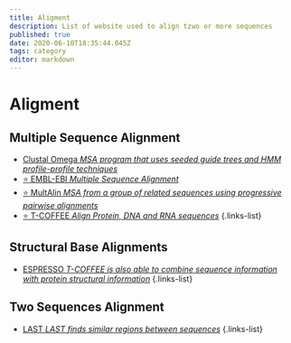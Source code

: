 ```yaml
---
title: Aligment
description: List of website used to align tzwo or more sequences
published: true
date: 2020-06-10T18:35:44.045Z
tags: category
editor: markdown
---
```


# Aligment

## Multiple Sequence Alignment

- [Clustal Omega *MSA program that uses seeded guide trees and HMM profile-profile techniques*](https://vdclab-wiki.herokuapp.com/en/alignment/multiple-alignment/EMBL-EBI-MSA-ClustalOmega)
- [:star: EMBL-EBI *Multiple Sequence Alignment*](https://vdclab-wiki.herokuapp.com/en/alignment/multiple-alignment/EMBL-EBI-MSA)
- [:star: MultAlin *MSA from a group of related sequences using progressive pairwise alignments*](https://vdclab-wiki.herokuapp.com/en/alignment/multiple-alignment/MultAlin)
- [:star: T-COFFEE *Align Protein, DNA and RNA sequences*](https://vdclab-wiki.herokuapp.com/en/alignment/multiple-alignment/T-COFFEE)
{.links-list}


## Structural Base Alignments

- [ESPRESSO *T-COFFEE is also able to combine sequence information with protein structural information*](https://vdclab-wiki.herokuapp.com/en/alignment/multiple-alignment/T-COFFEE)
{.links-list}

## Two Sequences Alignment

- [LAST *LAST finds similar regions between sequences*](https://vdclab-wiki.herokuapp.com/en/alignment/two-sequences-alignment/LAST)
{.links-list}